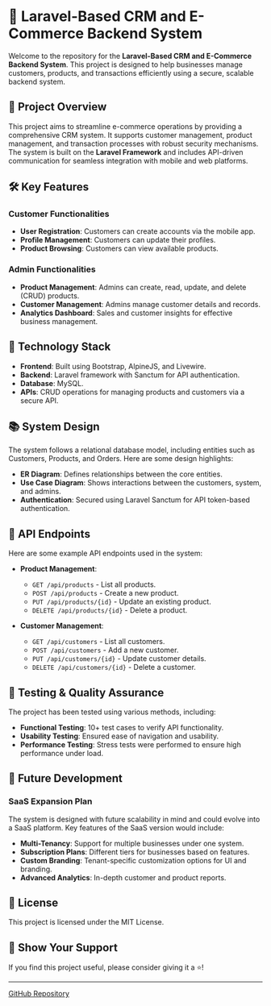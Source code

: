 # 🛒 Laravel-Based CRM and E-Commerce Backend System

Welcome to the repository for the **Laravel-Based CRM and E-Commerce Backend System**. This project is designed to help businesses manage customers, products, and transactions efficiently using a secure, scalable backend system.

## 📖 Project Overview

This project aims to streamline e-commerce operations by providing a comprehensive CRM system. It supports customer management, product management, and transaction processes with robust security mechanisms. The system is built on the **Laravel Framework** and includes API-driven communication for seamless integration with mobile and web platforms.

## 🛠️ Key Features

### Customer Functionalities
- **User Registration**: Customers can create accounts via the mobile app.
- **Profile Management**: Customers can update their profiles.
- **Product Browsing**: Customers can view available products.

### Admin Functionalities
- **Product Management**: Admins can create, read, update, and delete (CRUD) products.
- **Customer Management**: Admins manage customer details and records.
- **Analytics Dashboard**: Sales and customer insights for effective business management.

## 🚀 Technology Stack

- **Frontend**: Built using Bootstrap, AlpineJS, and Livewire.
- **Backend**: Laravel framework with Sanctum for API authentication.
- **Database**: MySQL.
- **APIs**: CRUD operations for managing products and customers via a secure API.

## 📚 System Design

The system follows a relational database model, including entities such as Customers, Products, and Orders. Here are some design highlights:
- **ER Diagram**: Defines relationships between the core entities.
- **Use Case Diagram**: Shows interactions between the customers, system, and admins.
- **Authentication**: Secured using Laravel Sanctum for API token-based authentication.

## 📡 API Endpoints

Here are some example API endpoints used in the system:

- **Product Management**:
  - `GET /api/products` - List all products.
  - `POST /api/products` - Create a new product.
  - `PUT /api/products/{id}` - Update an existing product.
  - `DELETE /api/products/{id}` - Delete a product.

- **Customer Management**:
  - `GET /api/customers` - List all customers.
  - `POST /api/customers` - Add a new customer.
  - `PUT /api/customers/{id}` - Update customer details.
  - `DELETE /api/customers/{id}` - Delete a customer.

## 🧪 Testing & Quality Assurance

The project has been tested using various methods, including:
- **Functional Testing**: 10+ test cases to verify API functionality.
- **Usability Testing**: Ensured ease of navigation and usability.
- **Performance Testing**: Stress tests were performed to ensure high performance under load.

## 🚧 Future Development

### SaaS Expansion Plan
The system is designed with future scalability in mind and could evolve into a SaaS platform. Key features of the SaaS version would include:
- **Multi-Tenancy**: Support for multiple businesses under one system.
- **Subscription Plans**: Different tiers for businesses based on features.
- **Custom Branding**: Tenant-specific customization options for UI and branding.
- **Advanced Analytics**: In-depth customer and product reports.

## 📝 License

This project is licensed under the MIT License.

## 👏 Show Your Support

If you find this project useful, please consider giving it a ⭐️!

---

[GitHub Repository](https://github.com/EldersMahithSheshan/Ecommerce-app)
